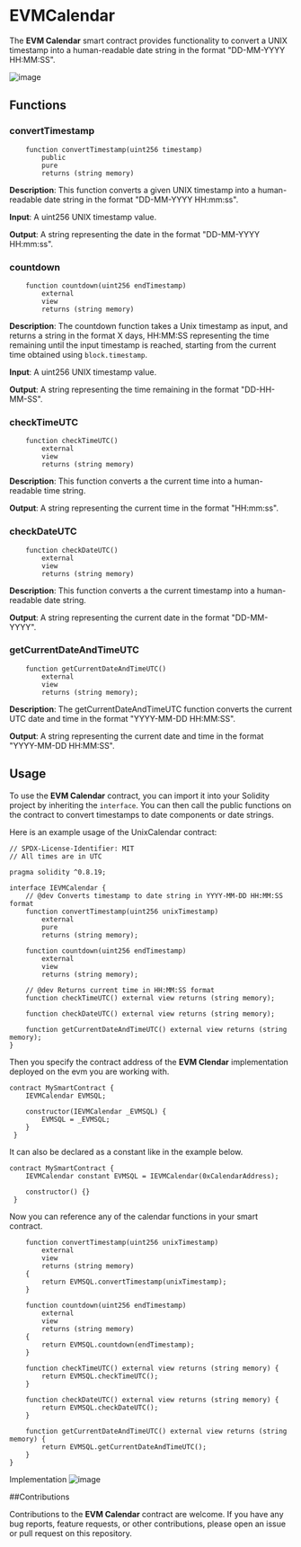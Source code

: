 # EVMCalendar

The **EVM Calendar** smart contract provides functionality to convert a UNIX timestamp into a human-readable date string in the format "DD-MM-YYYY HH:MM:SS".

![image](https://user-images.githubusercontent.com/85406816/228015169-194365d5-f744-4b12-b195-051d1fa2a6c3.png)

## Functions
### convertTimestamp
```solidity
    function convertTimestamp(uint256 timestamp) 
        public 
        pure 
        returns (string memory)
```
**Description**: This function converts a given UNIX timestamp into a human-readable date string in the format "DD-MM-YYYY HH:mm:ss".

**Input**: A uint256 UNIX timestamp value.

**Output**: A string representing the date in the format "DD-MM-YYYY HH:mm:ss".

### countdown
```solidity
    function countdown(uint256 endTimestamp)
        external
        view
        returns (string memory)
```
**Description**: The countdown function takes a Unix timestamp as input, and returns a string in the format X days, HH:MM:SS representing the time remaining until the input timestamp is reached, starting from the current time obtained using `block.timestamp`.

**Input**: A uint256 UNIX timestamp value.

**Output**: A string representing the time remaining in the format "DD-HH-MM-SS".

### checkTimeUTC
```solidity
    function checkTimeUTC() 
        external 
        view 
        returns (string memory)
```
**Description**: This function converts a the current time into a human-readable time string.

**Output**: A string representing the current time in the format "HH:mm:ss".

### checkDateUTC
```solidity
    function checkDateUTC() 
        external 
        view 
        returns (string memory)
```
**Description**: This function converts a the current timestamp into a human-readable date string.

**Output**: A string representing the current date in the format "DD-MM-YYYY".

### getCurrentDateAndTimeUTC
```solidity
    function getCurrentDateAndTimeUTC() 
        external 
        view 
        returns (string memory);
```
**Description**: The getCurrentDateAndTimeUTC function converts the current UTC date and time in the format "YYYY-MM-DD HH:MM:SS". 

**Output**: A string representing the current date and time in the format "YYYY-MM-DD HH:MM:SS".



## Usage
To use the **EVM Calendar** contract, you can import it into your Solidity project by inheriting the ```interface```. You can then call the public functions on the contract to convert timestamps to date components or date strings.

Here is an example usage of the UnixCalendar contract:
```solidity
// SPDX-License-Identifier: MIT
// All times are in UTC

pragma solidity ^0.8.19;

interface IEVMCalendar {
    // @dev Converts timestamp to date string in YYYY-MM-DD HH:MM:SS format
    function convertTimestamp(uint256 unixTimestamp)
        external
        pure
        returns (string memory);

    function countdown(uint256 endTimestamp)
        external
        view
        returns (string memory);

    // @dev Returns current time in HH:MM:SS format
    function checkTimeUTC() external view returns (string memory);

    function checkDateUTC() external view returns (string memory);

    function getCurrentDateAndTimeUTC() external view returns (string memory);
}
```
Then you specify the contract address of the **EVM Clendar** implementation deployed on the evm you are working with.
```solidity
contract MySmartContract {
    IEVMCalendar EVMSQL;

    constructor(IEVMCalendar _EVMSQL) {
        EVMSQL = _EVMSQL;
    }
 }
```
It can also be declared as a constant like in the example below.
```solidity
contract MySmartContract {
    IEVMCalendar constant EVMSQL = IEVMCalendar(0xCalendarAddress);

    constructor() {}
 }
```
Now you can reference any of the calendar functions in your smart contract.
```solidity
    function convertTimestamp(uint256 unixTimestamp)
        external
        view
        returns (string memory)
    {
        return EVMSQL.convertTimestamp(unixTimestamp);
    }

    function countdown(uint256 endTimestamp)
        external
        view
        returns (string memory)
    {
        return EVMSQL.countdown(endTimestamp);
    }

    function checkTimeUTC() external view returns (string memory) {
        return EVMSQL.checkTimeUTC();
    }

    function checkDateUTC() external view returns (string memory) {
        return EVMSQL.checkDateUTC();
    }

    function getCurrentDateAndTimeUTC() external view returns (string memory) {
        return EVMSQL.getCurrentDateAndTimeUTC();
    }
}
```

Implementation
![image](https://user-images.githubusercontent.com/85406816/228246314-0d8064c4-d433-4dc4-96b6-1c65ff430241.png)


##Contributions

Contributions to the **EVM Calendar** contract are welcome. If you have any bug reports, feature requests, or other contributions, please open an issue or pull request on this repository.


